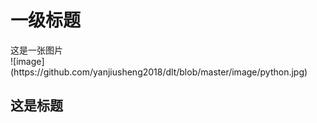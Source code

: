 <h1>一级标题</h1>
这是一张图片<br>
![image](https://github.com/yanjiusheng2018/dlt/blob/master/image/python.jpg)

<p>
<h2>这是标题</h2>

